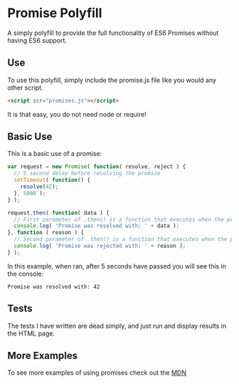 # Promise Polyfill
A simply polyfill to provide the full functionality of ES6 Promises without having ES6 support.



## Use
To use this polyfill, simply include the promise.js file like you would any other script.
```html
<script scr="promises.js"></script>
```
It is that easy, you do not need node or require!


## Basic Use
This is a basic use of a promise:
```javascript
var request = new Promise( function( resolve, reject ) {
  // 5 second delay before resolving the promise
  setTimeout( function() {
    resolve(42);
  }, 5000 );
} );

request.then( function( data ) {
  // First parameter of .then() is a function that executes when the promise is resolved
  console.log( 'Promise was resolved with: ' + data );
}, function ( reason ) {
  // Second parameter of .then() is a function that executes when the promise is rejected
  console.log( 'Promise was rejected with: ' + reason );
} );
```
In this example, when ran, after 5 seconds have passed you will see this in the console:
```
Promise was resolved with: 42
```


## Tests
The tests I have written are dead simply, and just run and display results in the HTML page.


## More Examples
To see more examples of using promises check out the [MDN](https://developer.mozilla.org/en-US/docs/Web/JavaScript/Reference/Global_Objects/Promise#Examples)
